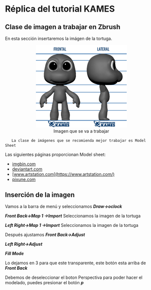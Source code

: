 # Réplica del tutorial KAMES

## Clase de imagen a trabajar en Zbrush 
En esta sección insertaremos la imágen de la tortuga.
<center>
<img src = "./Referencia/Model-sheet-tortuga.jpg" width = "300px" />
<br/>Imagen que se va a trabajar
</center>

 ```
    La clase de imágenes que se recomienda mejor trabajar es Model Sheet
```
Las siguientes páginas proporcionan Model sheet: 
+ [imgbin.com](https://imgbin.com/)
+ [deviantart.com](https://www.deviantart.com/)
+ [www.artstation.com](https://www.artstation.com/)
+ [pixune.com](https://pixune.com/)

## Inserción de la imagen
Vamos a la barra de menú y seleccionamos ***Draw->oclock***


***Front Back->Map 1 ->Import*** Seleccionamos la imagen de la tortuga

***Left Right->Map 1 ->Import*** Seleccionamos la imagen de la tortuga

Después ajustamos
***Front Back->Adjust***

***Left Right->Adjust***

***Fill Mode***

Lo dejamos en 3 para que este transparente,  este botón esta arriba de ***Front Back***


Debemos de deseleccionar el boton Perspectiva para poder hacer el modelado, puedes presionar el botón ***p***